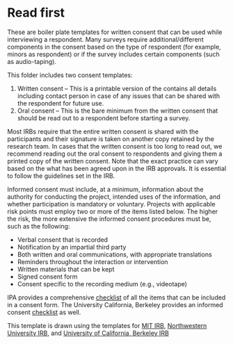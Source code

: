 # Read first

These are boiler plate templates for written consent that can be used while interviewing a respondent.
Many surveys require additional/different components in the consent based on the type of respondent (for example, minors as respondent)
or if the survey includes certain components (such as audio-taping).

This folder includes two consent templates:

1. Written consent – This is a printable version of the contains all details including contact person in case of any issues that
can be shared with the respondent for future use.
2. Oral consent – This is the bare minimum from the written consent that should be read out to a respondent before starting a survey.

Most IRBs require that the entire written consent is shared with the participants and their signature is taken on another copy
retained by the research team. 
In cases that the written consent is too long to read out,
we recommend reading out the oral consent to respondents and giving them a printed copy of the written consent.
Note that the exact practice can vary based on the what has been agreed upon in the IRB approvals.
It is essential to follow the guidelines set in the IRB.

Informed consent must include, at a minimum, information about the authority for conducting the project,
intended uses of the information, and whether participation is mandatory or voluntary.
Projects with applicable risk points must employ two or more of the items listed below.
The higher the risk, the more extensive the informed consent procedures must be, such as the following: 

- Verbal consent that is recorded 
- Notification by an impartial third party 
- Both written and oral communications, with appropriate translations 
- Reminders throughout the interaction or intervention 
- Written materials that can be kept 
- Signed consent form 
- Consent specific to the recording medium (e.g., videotape)

IPA provides a comprehensive [checklist](https://www.poverty-action.org/sites/default/files/Consent_Form_Checklist_and_Template.docx)
of all the items that can be included in a consent form.
The University California, Berkeley provides an informed consent
[checklist](https://cphs.berkeley.edu/checklists_worksheets/consent.pdf) as well.

This template is drawn using the templates for
[MIT IRB](https://couhes.mit.edu/sites/default/files/documents/Consent-Form-Non-Biomedical-2019-03-11.doc),
[Northwestern University IRB](https://irb.northwestern.edu/sites/irb/files/documents/HRP-582%20-%20TEMPLATE%20-%20Social%20Behavorial%20Consent_09062019.docx),
and [University of California, Berkeley IRB](https://cphs.berkeley.edu/CF-Template_SocBehav.docx)
